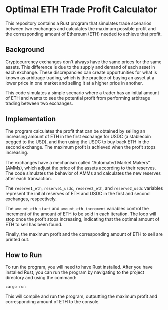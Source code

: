 # Optimal ETH Trade Profit Calculator

This repository contains a Rust program that simulates trade scenarios between two exchanges and calculates the maximum possible profit and the corresponding amount of Ethereum (ETH) needed to achieve that profit.

## Background

Cryptocurrency exchanges don't always have the same prices for the same assets. This difference is due to the supply and demand of each asset in each exchange. These discrepancies can create opportunities for what is known as arbitrage trading, which is the practice of buying an asset at a lower price in one market and selling it at a higher price in another.

This code simulates a simple scenario where a trader has an initial amount of ETH and wants to see the potential profit from performing arbitrage trading between two exchanges.

## Implementation

The program calculates the profit that can be obtained by selling an increasing amount of ETH in the first exchange for USDC (a stablecoin pegged to the USD), and then using the USDC to buy back ETH in the second exchange. The maximum profit is achieved when the profit stops increasing.

The exchanges have a mechanism called "Automated Market Makers" (AMMs), which adjust the price of the assets according to their reserves. The code simulates the behavior of AMMs and calculates the new reserves after each transaction.

The `reserve1_eth`, `reserve1_usdc`, `reserve2_eth`, and `reserve2_usdc` variables represent the initial reserves of ETH and USDC in the first and second exchanges, respectively.

The `amount_eth_start` and `amount_eth_increment` variables control the increment of the amount of ETH to be sold in each iteration. The loop will stop once the profit stops increasing, indicating that the optimal amount of ETH to sell has been found.

Finally, the maximum profit and the corresponding amount of ETH to sell are printed out.

## How to Run

To run the program, you will need to have Rust installed. After you have installed Rust, you can run the program by navigating to the project directory and using the command:

```sh
cargo run
```

This will compile and run the program, outputting the maximum profit and corresponding amount of ETH to the console.
